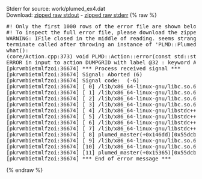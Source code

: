 Stderr for source:  work/plumed_ex4.dat   
Download: [zipped raw stdout](plumed_ex4.dat.plumed_master.stdout.txt.zip) - [zipped raw stderr](plumed_ex4.dat.plumed_master.stderr.txt.zip) 
{% raw %}
<pre>
#! Only the first 1000 rows of the error file are shown below
#! To inspect the full error file, please download the zipped raw stderr file above
WARNING: IFile closed in the middle of reading. seems strange!
terminate called after throwing an instance of 'PLMD::Plumed::ExceptionError'
what():
(core/Action.cpp:373) void PLMD::Action::error(const std::string&) const
ERROR in input to action DUMPGRID with label @32 : keyword ARG is compulsory for this action
[pkrvmbietmlfzoi:36674] *** Process received signal ***
[pkrvmbietmlfzoi:36674] Signal: Aborted (6)
[pkrvmbietmlfzoi:36674] Signal code:  (-6)
[pkrvmbietmlfzoi:36674] [ 0] /lib/x86_64-linux-gnu/libc.so.6(+0x45330)[0x7f7566645330]
[pkrvmbietmlfzoi:36674] [ 1] /lib/x86_64-linux-gnu/libc.so.6(pthread_kill+0x11c)[0x7f756669eb2c]
[pkrvmbietmlfzoi:36674] [ 2] /lib/x86_64-linux-gnu/libc.so.6(gsignal+0x1e)[0x7f756664527e]
[pkrvmbietmlfzoi:36674] [ 3] /lib/x86_64-linux-gnu/libc.so.6(abort+0xdf)[0x7f75666288ff]
[pkrvmbietmlfzoi:36674] [ 4] /lib/x86_64-linux-gnu/libstdc++.so.6(+0xa5ff5)[0x7f7566aa5ff5]
[pkrvmbietmlfzoi:36674] [ 5] /lib/x86_64-linux-gnu/libstdc++.so.6(+0xbb0da)[0x7f7566abb0da]
[pkrvmbietmlfzoi:36674] [ 6] /lib/x86_64-linux-gnu/libstdc++.so.6(_ZSt10unexpectedv+0x0)[0x7f7566aa5a55]
[pkrvmbietmlfzoi:36674] [ 7] /lib/x86_64-linux-gnu/libstdc++.so.6(+0xa5a6f)[0x7f7566aa5a6f]
[pkrvmbietmlfzoi:36674] [ 8] plumed_master(+0x146dd)[0x55dcbc7696dd]
[pkrvmbietmlfzoi:36674] [ 9] /lib/x86_64-linux-gnu/libc.so.6(+0x2a1ca)[0x7f756662a1ca]
[pkrvmbietmlfzoi:36674] [10] /lib/x86_64-linux-gnu/libc.so.6(__libc_start_main+0x8b)[0x7f756662a28b]
[pkrvmbietmlfzoi:36674] [11] plumed_master(+0x15365)[0x55dcbc76a365]
[pkrvmbietmlfzoi:36674] *** End of error message ***
</pre>
{% endraw %}
